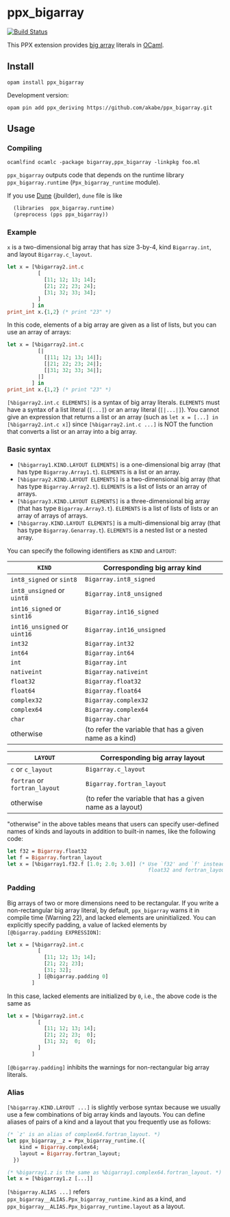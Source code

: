 ppx_bigarray
============

[![Build Status](https://travis-ci.org/akabe/ppx_bigarray.svg?branch=master)](https://travis-ci.org/akabe/ppx_bigarray)

This PPX extension provides
[big array](http://caml.inria.fr/pub/docs/manual-ocaml/libref/Bigarray.html)
literals in [OCaml](http://ocaml.org).

Install
-------

```
opam install ppx_bigarray
```

Development version:

```
opam pin add ppx_deriving https://github.com/akabe/ppx_bigarray.git
```

Usage
-----

### Compiling

```
ocamlfind ocamlc -package bigarray,ppx_bigarray -linkpkg foo.ml
```

`ppx_bigarray` outputs code that depends on the runtime library `ppx_bigarray.runtime` (`Ppx_bigarray_runtime` module).

If you use [Dune](https://github.com/ocaml/dune) (jbuilder), `dune` file is like

``` lisp
  (libraries  ppx_bigarray.runtime)
  (preprocess (pps ppx_bigarray))
```

### Example

`x` is a two-dimensional big array that has size 3-by-4, kind `Bigarray.int`,
and layout `Bigarray.c_layout`.

```OCaml
let x = [%bigarray2.int.c
          [
            [11; 12; 13; 14];
            [21; 22; 23; 24];
            [31; 32; 33; 34];
          ]
        ] in
print_int x.{1,2} (* print "23" *)
```

In this code, elements of a big array are given as a list of lists, but
you can use an array of arrays:

```OCaml
let x = [%bigarray2.int.c
          [|
            [|11; 12; 13; 14|];
            [|21; 22; 23; 24|];
            [|31; 32; 33; 34|];
          |]
        ] in
print_int x.{1,2} (* print "23" *)
```

`[%bigarray2.int.c ELEMENTS]` is a syntax of big array literals. `ELEMENTS`
must have a syntax of a list literal (`[...]`) or an array literal (`[|...|]`).
You cannot give an expression that returns a list or an array (such as
`let x = [...] in [%bigarray2.int.c x]`) since `[%bigarray2.int.c ...]` is NOT
the function that converts a list or an array into a big array.

### Basic syntax

- `[%bigarray1.KIND.LAYOUT ELEMENTS]` is a one-dimensional big array
  (that has type `Bigarray.Array1.t`). `ELEMENTS` is a list or an array.
- `[%bigarray2.KIND.LAYOUT ELEMENTS]` is a two-dimensional big array
  (that has type `Bigarray.Array2.t`). `ELEMENTS` is a list of lists or
  an array of arrays.
- `[%bigarray3.KIND.LAYOUT ELEMENTS]` is a three-dimensional big array
  (that has type `Bigarray.Array3.t`). `ELEMENTS` is a list of lists of lists or
  an array of arrays of arrays.
- `[%bigarray.KIND.LAYOUT ELEMENTS]` is a multi-dimensional big array
  (that has type `Bigarray.Genarray.t`). `ELEMENTS` is a nested list or
  a nested array.

You can specify the following identifiers as `KIND` and `LAYOUT`:

| `KIND`                       | Corresponding big array kind                            |
|------------------------------|---------------------------------------------------------|
| `int8_signed` or `sint8`     | `Bigarray.int8_signed`                                  |
| `int8_unsigned` or `uint8`   | `Bigarray.int8_unsigned`                                |
| `int16_signed` or `sint16`   | `Bigarray.int16_signed`                                 |
| `int16_unsigned` or `uint16` | `Bigarray.int16_unsigned`                               |
| `int32`                      | `Bigarray.int32`                                        |
| `int64`                      | `Bigarray.int64`                                        |
| `int`                        | `Bigarray.int`                                          |
| `nativeint`                  | `Bigarray.nativeint`                                    |
| `float32`                    | `Bigarray.float32`                                      |
| `float64`                    | `Bigarray.float64`                                      |
| `complex32`                  | `Bigarray.complex32`                                    |
| `complex64`                  | `Bigarray.complex64`                                    |
| `char`                       | `Bigarray.char`                                         |
| otherwise                    | (to refer the variable that has a given name as a kind) |

| `LAYOUT`                      | Corresponding big array layout                            |
|-------------------------------|-----------------------------------------------------------|
| `c` or `c_layout`             | `Bigarray.c_layout`                                       |
| `fortran` or `fortran_layout` | `Bigarray.fortran_layout`                                 |
| otherwise                     | (to refer the variable that has a given name as a layout) |

"otherwise" in the above tables means that users can specify user-defined names of kinds and
layouts in addition to built-in names, like the following code:

```OCaml
let f32 = Bigarray.float32
let f = Bigarray.fortran_layout
let x = [%bigarray1.f32.f [1.0; 2.0; 3.0]] (* Use `f32' and `f' instead of
                                              float32 and fortran_layout, respectively. *)
```

### Padding

Big arrays of two or more dimensions need to be rectangular.
If you write a non-rectangular big array literal, by default, `ppx_bigarray` warns
it in compile time (Warning 22), and lacked elements are uninitialized.
You can explicitly specify padding, a value of lacked elements by
`[@bigarray.padding EXPRESSION]`:

```OCaml
let x = [%bigarray2.int.c
          [
            [11; 12; 13; 14];
            [21; 22; 23];
            [31; 32];
          ] [@bigarray.padding 0]
        ]
```

In this case, lacked elements are initialized by `0`, i.e., the above code
is the same as

```OCaml
let x = [%bigarray2.int.c
          [
            [11; 12; 13; 14];
            [21; 22; 23;  0];
            [31; 32;  0;  0];
          ]
        ]
```

`[@bigarray.padding]` inhibits the warnings for non-rectangular big array literals.

### Alias

`[%bigarray.KIND.LAYOUT ...]` is slightly verbose syntax because
we usually use a few combinations of big array kinds and layouts.
You can define aliases of pairs of a kind and a layout that
you frequently use as follows:

```OCaml
(* `z' is an alias of complex64.fortran_layout. *)
let ppx_bigarray__z = Ppx_bigarray_runtime.({
    kind = Bigarray.complex64;
    layout = Bigarray.fortran_layout;
  })

(* %bigarray1.z is the same as %bigarray1.complex64.fortran_layout. *)
let x = [%bigarray1.z [...]]
```

`[%bigarray.ALIAS ...]` refers `ppx_bigarray__ALIAS.Ppx_bigarray_runtime.kind`
as a kind, and `ppx_bigarray__ALIAS.Ppx_bigarray_runtime.layout` as a layout.
